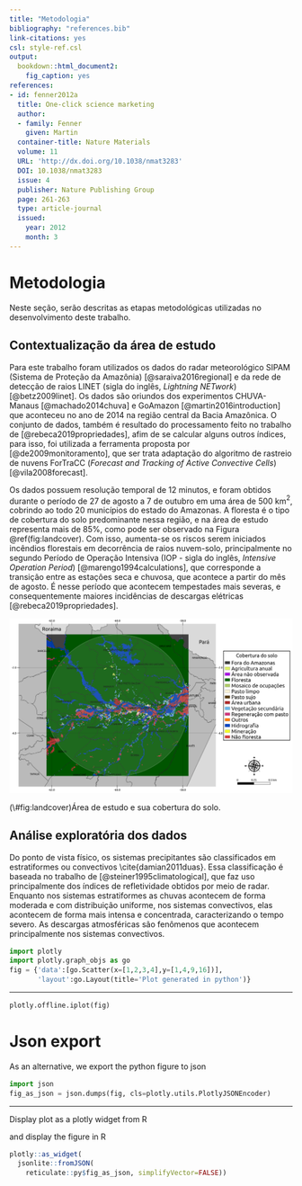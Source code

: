 ```yaml
---
title: "Metodologia"
bibliography: "references.bib"
link-citations: yes
csl: style-ref.csl
output: 
  bookdown::html_document2: 
    fig_caption: yes
references:
- id: fenner2012a
  title: One-click science marketing
  author:
  - family: Fenner
    given: Martin
  container-title: Nature Materials
  volume: 11
  URL: 'http://dx.doi.org/10.1038/nmat3283'
  DOI: 10.1038/nmat3283
  issue: 4
  publisher: Nature Publishing Group
  page: 261-263
  type: article-journal
  issued:
    year: 2012
    month: 3
---
```


# Metodologia

Neste seção, serão descritas as etapas metodológicas utilizadas no 
desenvolvimento deste trabalho.


## Contextualização da área de estudo

Para este trabalho foram utilizados os dados do radar meteorológico SIPAM 
(Sistema de Proteção da Amazônia) [@saraiva2016regional] e da rede de detecção 
de raios LINET (sigla do inglês, *Lightning NETwork*) [@betz2009linet]. Os dados 
são oriundos dos experimentos CHUVA-Manaus [@machado2014chuva] e GoAmazon 
[@martin2016introduction] que aconteceu no ano de 2014 na região central da 
Bacia Amazônica. O conjunto de dados, também é resultado do processamento feito 
no trabalho de [@rebeca2019propriedades], afim de se calcular alguns outros 
índices, para isso, foi utilizada a ferramenta proposta por 
[@de2009monitoramento], que ser trata adaptação do algoritmo de rastreio de 
nuvens ForTraCC (*Forecast and Tracking of Active Convective Cells*) 
[@vila2008forecast].

Os dados possuem resolução temporal de 12 minutos, e foram obtidos durante o 
período de 27 de agosto a 7 de outubro em uma área de 500 km$^{2}$, cobrindo ao 
todo 20 municípios do estado do Amazonas. A floresta é o tipo de cobertura do 
solo predominante nessa região, e na área de estudo representa mais de 85\%, 
como pode ser observado na Figura \@ref(fig:landcover). Com isso, aumenta-se os 
riscos serem iniciados incêndios florestais em decorrência de raios nuvem-solo, 
principalmente no segundo Período de Operação Intensiva (IOP - sigla do inglês, 
*Intensive Operation Period*) [@marengo1994calculations], que corresponde a 
transição entre as estações seca e chuvosa, que acontece a partir do mês de 
agosto. É nesse perı́odo que acontecem tempestades mais severas, e 
consequentemente maiores incidências de descargas elétricas 
[@rebeca2019propriedades].


<div class="figure">
<img src="images/landcoverhorizontal.png" alt="Área de estudo e sua cobertura do solo."  />
<p class="caption">(\#fig:landcover)Área de estudo e sua cobertura do solo.</p>
</div>


## Análise exploratória dos dados

Do ponto de vista físico, os sistemas precipitantes são classificados em 
estratiformes ou convectivos \cite{damian2011duas}. Essa classificação é baseada 
no trabalho de [@steiner1995climatological], que faz uso principalmente dos 
índices de refletividade obtidos por meio de radar. Enquanto nos sistemas 
estratiformes as chuvas acontecem de forma moderada e com distribuição uniforme, 
nos sistemas convectivos, elas acontecem de forma mais intensa e concentrada, 
caracterizando o tempo severo. As descargas atmosféricas são fenômenos que 
acontecem principalmente nos sistemas convectivos. 


```python
import plotly
import plotly.graph_objs as go
fig = {'data':[go.Scatter(x=[1,2,3,4],y=[1,4,9,16])],
       'layout':go.Layout(title='Plot generated in python')}
```

---


```python
plotly.offline.iplot(fig)
```

# Json export

As an alternative, we export the python figure to json


```python
import json
fig_as_json = json.dumps(fig, cls=plotly.utils.PlotlyJSONEncoder)
```

---

Display plot as a plotly widget from R

and display the figure in R


```r
plotly::as_widget(
  jsonlite::fromJSON(
    reticulate::py$fig_as_json, simplifyVector=FALSE))
```

<!--html_preserve--><div id="htmlwidget-41b406a20524b3862568" style="width:672px;height:480px;" class="plotly html-widget"></div>
<script type="application/json" data-for="htmlwidget-41b406a20524b3862568">{"x":{"data":[{"x":[1,2,3,4],"y":[1,4,9,16],"type":"scatter","xaxis":"x","yaxis":"y","frame":null}],"layout":{"title":{"text":"Plot generated in python"},"xaxis":{"domain":[0,1],"automargin":true},"yaxis":{"domain":[0,1],"automargin":true},"hovermode":"closest","showlegend":false},"attrs":[],"highlight":{"on":"plotly_click","persistent":false,"dynamic":false,"selectize":false,"opacityDim":0.2,"selected":{"opacity":1},"debounce":0},"shinyEvents":["plotly_hover","plotly_click","plotly_selected","plotly_relayout","plotly_brushed","plotly_brushing","plotly_clickannotation","plotly_doubleclick","plotly_deselect","plotly_afterplot"],"base_url":"https://plot.ly"},"evals":[],"jsHooks":[]}</script><!--/html_preserve-->
